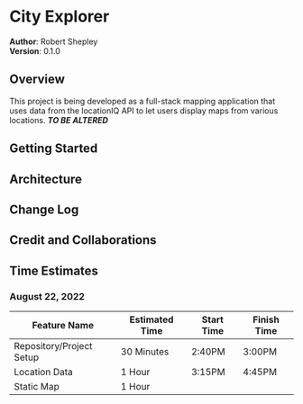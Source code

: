 # City Explorer

**Author**: Robert Shepley  
**Version**: 0.1.0  

## Overview

This project is being developed as a full-stack mapping application that uses data from the locationIQ API to let users display maps from various locations. ***TO BE ALTERED***

## Getting Started
<!-- What are the steps that a user must take in order to build this app on their own machine and get it running? -->

## Architecture
<!-- Provide a detailed description of the application design. What technologies (languages, libraries, etc) you're using, and any other relevant design information. -->

## Change Log
<!-- Use this area to document the iterative changes made to your application as each feature is successfully implemented. Use time stamps. Here's an example:

01-01-2001 4:59pm - Application now has a fully-functional express server, with a GET route for the location resource. -->

## Credit and Collaborations
<!-- Give credit (and a link) to other people or resources that helped you build this application. -->

## Time Estimates

### August 22, 2022

| Feature Name | Estimated Time | Start Time | Finish Time |
| ------------ | -------------- | ---------- | ----------- |
| Repository/Project Setup | 30 Minutes | 2:40PM | 3:00PM |
| Location Data | 1 Hour | 3:15PM | 4:45PM |
| Static Map | 1 Hour

